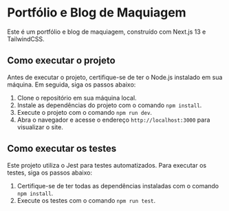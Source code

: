 # Portfólio e Blog de Maquiagem

Este é um portfólio e blog de maquiagem, construído com Next.js 13 e TailwindCSS.

## Como executar o projeto

Antes de executar o projeto, certifique-se de ter o Node.js instalado em sua máquina. Em seguida, siga os passos abaixo:

1. Clone o repositório em sua máquina local.
2. Instale as dependências do projeto com o comando `npm install`.
3. Execute o projeto com o comando `npm run dev`.
4. Abra o navegador e acesse o endereço `http://localhost:3000` para visualizar o site.

## Como executar os testes

Este projeto utiliza o Jest para testes automatizados. Para executar os testes, siga os passos abaixo:

1. Certifique-se de ter todas as dependências instaladas com o comando `npm install`.
2. Execute os testes com o comando `npm run test`.
